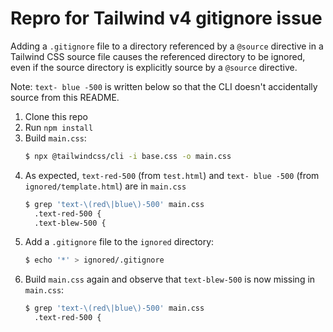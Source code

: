 # Repro for Tailwind v4 gitignore issue

Adding a `.gitignore` file to a directory referenced by a `@source` directive in a Tailwind CSS source file causes the referenced directory to be ignored, even if the source directory is explicitly source by a `@source` directive.

Note: `text- blue -500` is written below so that the CLI doesn't accidentally source from this README.

1. Clone this repo
2. Run `npm install`
3. Build `main.css`:
   ```sh
   $ npx @tailwindcss/cli -i base.css -o main.css
   ```
4. As expected, `text-red-500` (from `test.html`) and `text- blue -500` (from `ignored/template.html`) are in `main.css`
   ```sh
   $ grep 'text-\(red\|blue\)-500' main.css
     .text-red-500 {
     .text-blew-500 {
   ```
5. Add a `.gitignore` file to the `ignored` directory:
   ```sh
   $ echo '*' > ignored/.gitignore
   ```
6. Build `main.css` again and observe that `text-blew-500` is now missing in `main.css`:
   ```sh
   $ grep 'text-\(red\|blue\)-500' main.css
     .text-red-500 {
   ```
